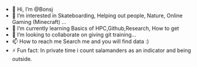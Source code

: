 - 👋 Hi, I’m @Bonsj
- 👀 I’m interested in Skateboarding, Helping out people, Nature, Online Gaming (Minecraft)  ...
- 🌱 I’m currently learning Basics of HPC,Github,Research, How to get
- 💞️ I’m looking to collaborate on giving git training...
- 📫 How to reach me Search me and you will find data :) 
- ⚡ Fun fact: In private time i count salamanders as an indicator and being outside.

<!---
Bonsj/Bonsj is a ✨ special ✨ repository because its `README.md` (this file) appears on your GitHub profile.
You can click the Preview link to take a look at your changes.
--->
